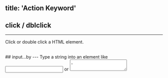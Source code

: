 title: 'Action Keyword'
---

## click / dblclick
---
Click or double click a HTML element.

<br>
## input...by
---
Type a string into an element like <input type="text" /> or <textarea>.

<pre class='sublemon'>
// eg: id="link" class="case" 
input 'div#link.case' by "hello world.";
</pre>

<br>
## move 
---
Trigger move enter/leave events on a HTML element.

<br>
## hold
---
Hold an element by mouse.

<br>
## drop
---
Release an element by mouse.

<br>
## scroll
---
Move an element to the center of the screen.

<br>
## jumpto / back / forward / refresh
---
`jumpto` jump to a URL;`forward` `back` back to previous webpage.
<pre class='sublemon'>
    jumpto "https://www.google.com/";  
    //jump to google
	wait 2333;
	click "";  
    //点击搜索框
	input "#kw" by "deepin";  
    //input “deepin”
	click "#1 > h3:nth-child(1) > a:nth-child(1)";  
    //进入“深度”主页
	wait 2000;
	back;  
    //回到搜索页
	wait 2000;
	forward;  
    //前进到“深度”主页
	refresh;
	//刷新当前“深度”主页 
</pre>

<br>
## wait
---

Wait a few time like a person.

<pre class='sublemon'>
//Editor will wait 3000ms to start the next action.
wait 3000;
</pre>

<br>
## assert
---

Assert that the expression is true[ within overtime].

<pre class='sublemon'>//Asserts the existence of a input box with the id of "test".
assert <#"textarea#test"/>;

//Asserts that a input box with the id of "test" will appear in 2 seconds.
assert <#"textarea#test"/> in 2000;
</pre>

<br>
## forward / back
---

<br>
## refresh
---

<br>
## upload
---